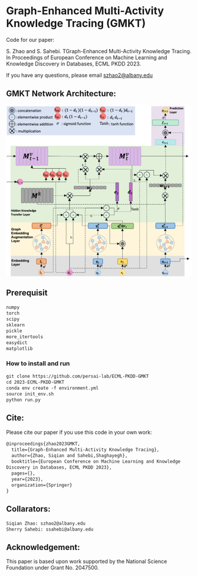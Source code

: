 # Graph-Enhanced Multi-Activity Knowledge Tracing (GMKT)
Code for our paper:

 S. Zhao and S. Sahebi. TGraph-Enhanced Multi-Activity Knowledge Tracing. In Proceedings of European Conference on Machine Learning and Knowledge Discovery in Databases, ECML PKDD 2023.

If you have any questions, please email szhao2@albany.edu

## GMKT Network Architecture:

![GMKT](model.png)


## Prerequisit
```angular2html
numpy
torch
scipy
sklearn
pickle
more_itertools
easydict
matplotlib
```

### How to install and run

```angular2html
git clone https://github.com/persai-lab/ECML-PKDD-GMKT
cd 2023-ECML-PKDD-GMKT
conda env create -f environment.yml
source init_env.sh
python run.py
```


## Cite:

Please cite our paper if you use this code in your own work:

```
@inproceedings{zhao2023GMKT,
  title={Graph-Enhanced Multi-Activity Knowledge Tracing},
  author={Zhao, Siqian and Sahebi,Shaghayegh},
  booktitle={European Conference on Machine Learning and Knowledge Discovery in Databases, ECML PKDD 2023},
  pages={},
  year={2023},
  organization={Springer}
}
```

## Collarators:
```angular2html
Siqian Zhao: szhao2@albany.edu
Sherry Sahebi: ssahebi@albany.edu
```

## Acknowledgement:

This paper is based upon work supported by the National Science Foundation under Grant No. 2047500.